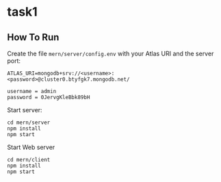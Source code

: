 # task1

## How To Run
Create the file `mern/server/config.env` with your Atlas URI and the server port:
```
ATLAS_URI=mongodb+srv://<username>:<password>@cluster0.btyfgk7.mongodb.net/

username = admin
password = 0JervgKleBbk89bH
```

Start server:
```
cd mern/server
npm install
npm start
```

Start Web server
```
cd mern/client
npm install
npm start
```
